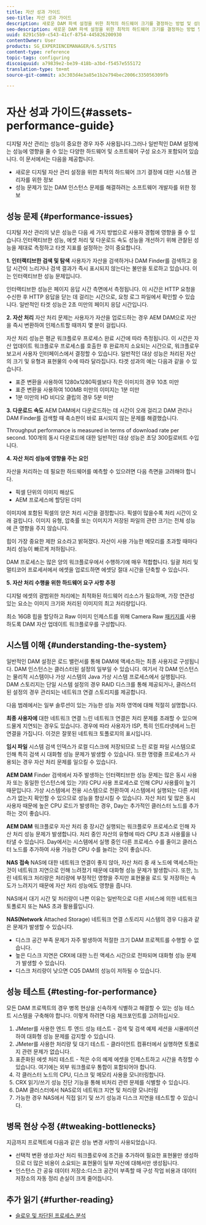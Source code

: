 ```yaml
---
title: 자산 성과 가이드
seo-title: 자산 성과 가이드
description: 새로운 DAM 파섹 설정을 위한 최적의 하드웨어 크기를 결정하는 방법 및 성능 문제를 해결하는 방법 살펴보기
seo-description: 새로운 DAM 파섹 설정을 위한 최적의 하드웨어 크기를 결정하는 방법 및 성능 문제를 해결하는 방법 살펴보기
uuid: 8291c5b9-c543-41cf-8754-445826200930
contentOwner: User
products: SG_EXPERIENCEMANAGER/6.5/SITES
content-type: reference
topic-tags: configuring
discoiquuid: a79839e2-be39-418b-a3bd-f5457e555172
translation-type: tm+mt
source-git-commit: a3c303d4e3a85e1b2e794bec2006c335056309fb

---
```



# 자산 성과 가이드{#assets-performance-guide}

디지털 자산 관리는 성능이 중요한 경우 자주 사용됩니다.그러나 일반적인 DAM 설정에는 성능에 영향을 줄 수 있는 다양한 하드웨어 및 소프트웨어 구성 요소가 포함되어 있습니다. 이 문서에서는 다음을 제공합니다.

* 새로운 디지털 자산 관리 설정을 위한 최적의 하드웨어 크기 결정에 대한 시스템 관리자를 위한 정보
* 성능 문제가 있는 DAM 인스턴스 문제를 해결하려는 소프트웨어 개발자를 위한 정보

## 성능 문제 {#performance-issues}

디지털 자산 관리의 낮은 성능은 다음 세 가지 방법으로 사용자 경험에 영향을 줄 수 있습니다.인터랙티브한 성능, 에셋 처리 및 다운로드 속도 성능을 개선하기 위해 관찰된 성능을 제대로 측정하고 타겟 지표를 설정하는 것이 중요합니다.

**1. 인터랙티브한 검색 및 탐색** 사용자가 자산을 검색하거나 DAM Finder를 검색하고 응답 시간이 느리거나 검색 결과가 즉시 표시되지 않는다는 불만을 토로하고 있습니다. 이는 인터랙티브한 성능 문제입니다.

인터랙티브한 성능은 페이지 응답 시간 측면에서 측정됩니다. 이 시간은 HTTP 요청을 수신한 후 HTTP 응답을 닫는 데 걸리는 시간으로, 요청 로그 파일에서 확인할 수 있습니다. 일반적인 타겟 성능은 2초 미만의 페이지 응답 시간입니다.

**2. 자산 처리** 자산 처리 문제는 사용자가 자산을 업로드하는 경우 AEM DAM으로 자산을 즉시 변환하여 인제스트할 때까지 몇 분이 걸립니다.

자산 처리 성능은 평균 워크플로우 프로세스 완료 시간에 따라 측정됩니다. 이 시간은 자산 업데이트 워크플로우 프로세스를 호출한 후 완료까지 소요되는 시간으로, 워크플로우 보고서 사용자 인터페이스에서 결정할 수 있습니다. 일반적인 대상 성능은 처리된 자산의 크기 및 유형과 표현물의 수에 따라 달라집니다. 타겟 성과의 예는 다음과 같을 수 있습니다.

* 표준 변환을 사용하여 1280x1280픽셀보다 작은 이미지의 경우 10초 미만
* 표준 변환을 사용하여 100MB 미만의 이미지는 1분 미만
* 1분 미만의 HD 비디오 클립의 경우 5분 미만

**3. 다운로드 속도** AEM DAM에서 다운로드하는 데 시간이 오래 걸리고 DAM 관리나 DAM Finder를 검색할 때 축소판이 바로 표시되지 않는 문제를 해결했습니다.

Throughput performance is measured in terms of download rate per second. 100개의 동시 다운로드에 대한 일반적인 대상 성능은 초당 300킬로비트 수입니다.

**4. 자산 처리 성능에 영향을 주는 요인**

자산을 처리하는 데 필요한 하드웨어를 예측할 수 있으려면 다음 측면을 고려해야 합니다.

* 픽셀 단위의 이미지 해상도
* AEM 프로세스에 할당된 더미

이미지에 포함된 픽셀의 양은 처리 시간을 결정합니다. 픽셀이 많을수록 처리 시간이 오래 걸립니다.
이미지 유형, 압축률 또는 이미지가 저장된 파일의 관련 크기는 전체 성능에 큰 영향을 주지 않습니다.

힙이 가장 중요한 제한 요소라고 밝혀졌다. 자산이 사용 가능한 메모리를 초과할 때마다 처리 성능이 빠르게 저하됩니다.

DAM 프로세스는 많은 양의 워크플로우에서 수행하기에 매우 적합합니다. 일괄 처리 및 멀티코어 프로세서에서 에셋을 업로드하면 에셋당 절대 시간을 단축할 수 있습니다.

**5. 자산 처리 수행을 위한 하드웨어 요구 사항 추정**

디지털 에셋의 광범위한 처리에는 최적화된 하드웨어 리소스가 필요하며, 가장 연관성 있는 요소는 이미지 크기와 처리된 이미지의 최고 처리량입니다.

최소 16GB 힙을 할당하고 Raw 이미지 인제스트를 위해 Camera Raw [패키지를](/help/assets/camera-raw.md) 사용하도록 DAM 자산 업데이트 워크플로우를 구성합니다.

## 시스템 이해 {#understanding-the-system}

일반적인 DAM 설정은 로드 밸런서를 통해 DAM에 액세스하는 최종 사용자로 구성됩니다. DAM 인스턴스는 클러스터된 설정의 일부일 수 있습니다. 여기서 각 DAM 인스턴스는 물리적 시스템이나 가상 시스템의 Java 가상 시스템 프로세스에서 실행됩니다. DAM 스토리지는 단일 시스템 설정의 경우 RAID 디스크를 통해 제공되거나, 클러스터된 설정의 경우 관리되는 네트워크 연결 스토리지를 제공합니다.

다음 범례에서는 일부 솔루션이 있는 가능한 성능 저하 영역에 대해 적절히 설명합니다.

**최종 사용자에** 대한 네트워크 연결 느린 네트워크 연결은 처리 문제를 초래할 수 있으며 드물게 지연되는 경우도 있습니다. 경우에 따라 사용자가 ISP, 특히 인트라넷에서 느린 연결을 가집니다. 이것은 잘못된 네트워크 토폴로지의 표시입니다.

**임시 파일** 시스템 검색 인덱스가 로컬 디스크에 저장되므로 느린 로컬 파일 시스템으로 인해 특히 검색 시 대화형 성능 문제가 발생할 수 있습니다. 또한 명령줄 프로세스가 사용되는 경우 자산 처리 문제를 일으킬 수 있습니다.

**AEM DAM** Finder 검색에서 자주 발생하는 인터랙티브한 성능 문제는 많은 동시 사용자 또는 동일한 인스턴스에 있는 기타 CPU 사용 프로세스로 인해 CPU 사용률이 높기 때문입니다. 가상 시스템에서 전용 시스템으로 전환하여 시스템에서 실행되는 다른 서비스가 없는지 확인할 수 있으므로 성능을 향상시킬 수 있습니다. 자산 처리 및 많은 동시 사용자 때문에 높은 CPU 로드가 발생하는 경우, Day는 추가적인 클러스터 노드를 추가하는 것이 좋습니다.

**AEM DAM** 워크플로우 자산 처리 중 장시간 실행되는 워크플로우 프로세스로 인해 자산 처리 성능 문제가 발생합니다. 처리 중인 자산의 유형에 따라 CPU 초과 사용률을 나타낼 수 있습니다. Day에서는 시스템에서 실행 중인 다른 프로세스 수를 줄이고 클러스터 노드를 추가하여 사용 가능한 CPU 수를 늘리는 것이 좋습니다.

**NAS 접속** NAS에 대한 네트워크 연결이 좋지 않아, 자산 처리 중 새 노드에 액세스하는 것이 네트워크 지연으로 인해 느려졌기 때문에 대화형 성능 문제가 발생합니다. 또한, 느린 네트워크 처리량은 처리량에 부정적인 영향을 주지만 표현물을 로드 및 저장하는 속도가 느려지기 때문에 자산 처리 성능에도 영향을 줍니다.

NAS에서 대기 시간 및 처리량이 나쁜 이유는 일반적으로 다른 서비스에 의한 네트워크 토폴로지 또는 NAS 초과 활용률입니다.

**NAS(Network** Attached Storage) 네트워크 연결 스토리지 시스템의 경우 다음과 같은 문제가 발생할 수 있습니다.

* 디스크 공간 부족 문제가 자주 발생하여 적절한 크기 DAM 프로젝트를 수행할 수 없습니다.
* 높은 디스크 지연은 CRX에 대한 느린 액세스 시간으로 전파되며 대화형 성능 문제가 발생할 수 있습니다.
* 디스크 처리량이 낮으면 CQ5 DAM의 성능이 저하될 수 있습니다.

## 성능 테스트 {#testing-for-performance}

모든 DAM 프로젝트의 경우 병목 현상을 신속하게 식별하고 해결할 수 있는 성능 테스트 시스템을 구축해야 합니다. 이렇게 하려면 다음 체크포인트를 고려하십시오.

1. JMeter를 사용한 엔드 투 엔드 성능 테스트 - 검색 및 검색 예제 세션을 시뮬레이션하여 대화형 성능 문제를 감지할 수 있습니다.
1. JMeter를 사용한 처리량 및 대기 테스트 - 클라이언트 컴퓨터에서 실행하면 토폴로지 관련 문제가 없습니다.
1. 표준화된 에셋 처리 테스트 - 적은 수의 예제 에셋을 인제스트하고 시간을 측정할 수 있습니다. 여기에는 외부 워크플로우 통합이 포함되어야 합니다.
1. 각 클러스터 노드의 CPU, 디스크 및 메모리 사용을 모니터링합니다.
1. CRX 읽기/쓰기 성능 진단 기능을 통해 비처리 관련 문제를 식별할 수 있습니다.
1. DAM 클러스터에서 NAS로의 네트워크 지연 및 처리량 모니터링
1. 가능한 경우 NAS에서 직접 읽기 및 쓰기 성능과 디스크 지연을 테스트할 수 있습니다.

## 병목 현상 수정 {#tweaking-bottlenecks}

지금까지 프로젝트에 다음과 같은 성능 변경 사항이 사용되었습니다.

* 선택적 변환 생성:자산 처리 워크플로우에 조건을 추가하여 필요한 표현물만 생성하므로 더 많은 비용이 소요되는 표현물이 일부 자산에 대해서만 생성됩니다.
* 인스턴스 간 공유 데이터 저장소:디스크 공간이 부족할 때 구성 작업 비용과 데이터 저장소의 자동 정리 손실이 크게 줄어듭니다.

## 추가 읽기 {#further-reading}

* [슬로우 및 차단된 프로세스 분석](https://helpx.adobe.com/experience-manager/kb/AnalyzeSlowAndBlockedProcesses.html)

